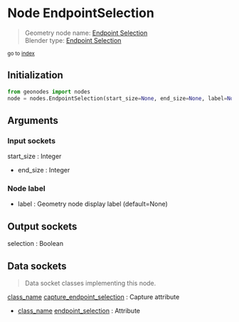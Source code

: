 
# Node EndpointSelection

> Geometry node name: [Endpoint Selection](https://docs.blender.org/manual/en/latest/modeling/geometry_nodes/material/endpoint_selection.html)<br>
  Blender type: [Endpoint Selection](https://docs.blender.org/api/current/bpy.types.GeometryNodeCurveEndpointSelection.html)
  
<sub>go to [index](/docs/index.md)</sub>

## Initialization

```python
from geonodes import nodes
node = nodes.EndpointSelection(start_size=None, end_size=None, label=None)
```



## Arguments


### Input sockets

start_size : Integer
- end_size : Integer

### Node label

- label : Geometry node display label (default=None)

## Output sockets

selection : Boolean

## Data sockets

> Data socket classes implementing this node.
  
[class_name](docs/sockets/Spline.md) [capture_endpoint_selection](docs/sockets/Spline.md#capture_endpoint_selection) : Capture attribute
- [class_name](docs/sockets/Spline.md) [endpoint_selection](docs/sockets/Spline.md#endpoint_selection) : Attribute
  
